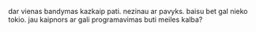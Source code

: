 dar vienas bandymas kazkaip pati.
nezinau ar pavyks. baisu
bet gal nieko tokio.
jau kaipnors
ar gali programavimas buti meiles kalba?
